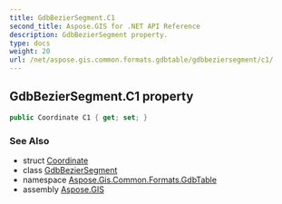 ```yaml
---
title: GdbBezierSegment.C1
second_title: Aspose.GIS for .NET API Reference
description: GdbBezierSegment property. 
type: docs
weight: 20
url: /net/aspose.gis.common.formats.gdbtable/gdbbeziersegment/c1/
---
```

## GdbBezierSegment.C1 property

```csharp
public Coordinate C1 { get; set; }
```

### See Also

* struct [Coordinate](../../../aspose.gis.common/coordinate/)
* class [GdbBezierSegment](../)
* namespace [Aspose.Gis.Common.Formats.GdbTable](../../gdbbeziersegment/)
* assembly [Aspose.GIS](../../../)



